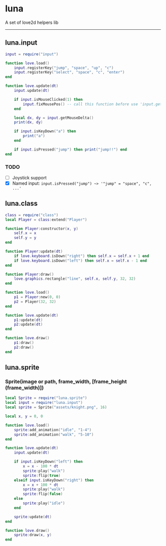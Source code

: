 # luna

A set of love2d helpers lib

---

## luna.input

```lua
input = require("input")

function love.load()
	input.registerKey("jump", "space", "up", "c")
	input.registerKey("select", "space", "c", "enter")
end

function love.update(dt)
	input.update(dt)

	if input.isMouseClicked(1) then
		input.fixMousePos() -- call this function before use 'input.getMouseDelta()'
	end

	local dx, dy = input.getMouseDelta()
	print(dx, dy)

	if input.isKeyDown("a") then
		print("a")
	end

	if input.isPressed("jump") then print("jump!!") end
end
```

### TODO

- [ ] Joystick support
- [x] Named input: `input.isPressed("jump") ~> '"jump" = "space", "c", ...'`

## luna.class

```lua
class = require("class")
local Player = class:extend("Player")

function Player:constructor(x, y)
	self.x = x
	self.y = y
end

function Player:update(dt)
	if love.keyboard.isDown("right") then self.x = self.x + 1 end
	if love.keyboard.isDown("left") then self.x = self.x - 1 end
end

function Player:draw()
	love.graphics.rectangle("line", self.x, self.y, 32, 32)
end

function love.load()
	p1 = Player:new(0, 0)
	p2 = Player(32, 32)
end

function love.update(dt)
	p1:update(dt)
	p2:update(dt)
end

function love.draw()
	p1:draw()
	p2:draw()
end

```

## luna.sprite

### Sprite(image or path, frame_width, [frame_height (frame_width)])

```lua
local Sprite = require("luna.sprite")
local input = require("luna.input")
local sprite = Sprite("assets/knight.png", 16)

local x, y = 0, 0

function love.load()
	sprite:add_animation("idle", "1-4")
	sprite:add_animation("walk", "5-10")
end

function love.update(dt)
	input.update(dt)

	if input.isKeyDown("left") then
		x = x - 100 * dt
		sprite:play("walk")
		sprite:flip(true)
	elseif input.isKeyDown("right") then
		x = x + 100 * dt
		sprite:play("walk")
		sprite:flip(false)
	else
		sprite:play("idle")
	end

	sprite:update(dt)
end

function love.draw()
	sprite:draw(x, y)
end
```
